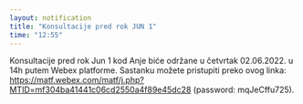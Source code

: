 ```yaml
---
layout: notification
title: "Konsultacije pred rok JUN 1"
time: "12:55"
---
```


Konsultacije pred rok Jun 1 kod Anje biće održane u četvrtak 02.06.2022. u 14h putem Webex platforme. Sastanku možete pristupiti preko ovog linka: https://matf.webex.com/matf/j.php?MTID=mf304ba41441c06cd2550a4f89e45dc28 (password: mqJeCffu725).
